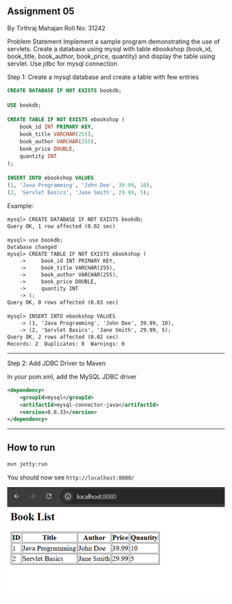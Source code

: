 ## Assignment 05
By Tirthraj Mahajan
Roll No: 31242

Problem Statement
Implement a sample program demonstrating the use of servlets. Create a database using mysql with table ebookshop (book_id, book_title, book_author, book_price, quantity) and display the table using servlet. Use jdbc for mysql connection


Step 1: Create a mysql database and create a table with few entries
```sql
CREATE DATABASE IF NOT EXISTS bookdb;

USE bookdb;

CREATE TABLE IF NOT EXISTS ebookshop (
    book_id INT PRIMARY KEY,
    book_title VARCHAR(255),
    book_author VARCHAR(255),
    book_price DOUBLE,
    quantity INT
);

INSERT INTO ebookshop VALUES
(1, 'Java Programming', 'John Doe', 39.99, 10),
(2, 'Servlet Basics', 'Jane Smith', 29.99, 5);
```

Example:

```
mysql> CREATE DATABASE IF NOT EXISTS bookdb;
Query OK, 1 row affected (0.02 sec)

mysql> use bookdb;
Database changed
mysql> CREATE TABLE IF NOT EXISTS ebookshop (
    ->     book_id INT PRIMARY KEY,
    ->     book_title VARCHAR(255),
    ->     book_author VARCHAR(255),
    ->     book_price DOUBLE,
    ->     quantity INT
    -> );
Query OK, 0 rows affected (0.03 sec)

mysql> INSERT INTO ebookshop VALUES
    -> (1, 'Java Programming', 'John Doe', 39.99, 10),
    -> (2, 'Servlet Basics', 'Jane Smith', 29.99, 5);
Query OK, 2 rows affected (0.02 sec)
Records: 2  Duplicates: 0  Warnings: 0
```
---

Step 2: Add JDBC Driver to Maven

In your pom.xml, add the MySQL JDBC driver

```xml
<dependency>
    <groupId>mysql</groupId>
    <artifactId>mysql-connector-java</artifactId>
    <version>8.0.33</version>
</dependency>
```
---

## How to run

```bash
mvn jetty:run
```

You should now see `http://localhost:8080/`

![](output.png) 
